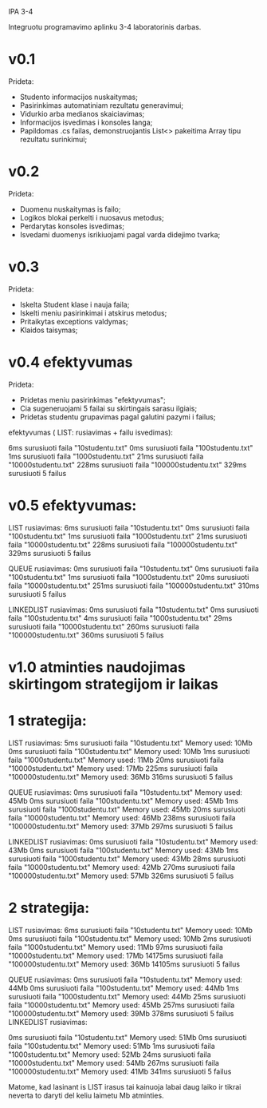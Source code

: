 IPA 3-4

Integruotu programavimo aplinku 3-4 laboratorinis darbas.

# v0.1

Prideta:
- Studento informacijos nuskaitymas;
- Pasirinkimas automatiniam rezultatu generavimui;
- Vidurkio arba medianos skaiciavimas;
- Informacijos isvedimas i konsoles langa;
- Papildomas .cs failas, demonstruojantis List<> pakeitima Array tipu rezultatu surinkimui;

# v0.2

Prideta:
- Duomenu nuskaitymas is failo;
- Logikos blokai perkelti i nuosavus metodus;
- Perdarytas konsoles isvedimas;
- Isvedami duomenys isrikiuojami pagal varda didejimo tvarka;

# v0.3

Prideta:
- Iskelta Student klase i nauja faila;
- Iskelti meniu pasirinkimai i atskirus metodus;
- Pritaikytas exceptions valdymas;
- Klaidos taisymas;

# v0.4 efektyvumas

Prideta:
- Pridetas meniu pasirinkimas "efektyvumas";
- Cia sugeneruojami 5 failai su skirtingais sarasu ilgiais;
- Pridetas studentu grupavimas pagal galutini pazymi i failus;

efektyvumas ( LIST: rusiavimas + failu isvedimas):

6ms surusiuoti faila "10studentu.txt"
0ms surusiuoti faila "100studentu.txt"
1ms surusiuoti faila "1000studentu.txt"
21ms surusiuoti faila "10000studentu.txt"
228ms surusiuoti faila "100000studentu.txt"
329ms surusiuoti 5 failus

# v0.5 efektyvumas:

LIST rusiavimas:
6ms surusiuoti faila "10studentu.txt"
0ms surusiuoti faila "100studentu.txt"
1ms surusiuoti faila "1000studentu.txt"
21ms surusiuoti faila "10000studentu.txt"
228ms surusiuoti faila "100000studentu.txt"
329ms surusiuoti 5 failus

QUEUE rusiavimas:
0ms surusiuoti faila "10studentu.txt"
0ms surusiuoti faila "100studentu.txt"
1ms surusiuoti faila "1000studentu.txt"
20ms surusiuoti faila "10000studentu.txt"
251ms surusiuoti faila "100000studentu.txt"
310ms surusiuoti 5 failus

LINKEDLIST rusiavimas:
0ms surusiuoti faila "10studentu.txt"
0ms surusiuoti faila "100studentu.txt"
4ms surusiuoti faila "1000studentu.txt"
29ms surusiuoti faila "10000studentu.txt"
260ms surusiuoti faila "100000studentu.txt"
360ms surusiuoti 5 failus

# v1.0 atminties naudojimas skirtingom strategijom ir laikas

# 1 strategija:
LIST rusiavimas:
5ms surusiuoti faila "10studentu.txt" Memory used: 10Mb
0ms surusiuoti faila "100studentu.txt" Memory used: 10Mb
1ms surusiuoti faila "1000studentu.txt" Memory used: 11Mb
20ms surusiuoti faila "10000studentu.txt" Memory used: 17Mb
225ms surusiuoti faila "100000studentu.txt" Memory used: 36Mb
316ms surusiuoti 5 failus

QUEUE rusiavimas:
0ms surusiuoti faila "10studentu.txt" Memory used: 45Mb
0ms surusiuoti faila "100studentu.txt" Memory used: 45Mb
1ms surusiuoti faila "1000studentu.txt" Memory used: 45Mb
20ms surusiuoti faila "10000studentu.txt" Memory used: 46Mb
238ms surusiuoti faila "100000studentu.txt" Memory used: 37Mb
297ms surusiuoti 5 failus

LINKEDLIST rusiavimas:
0ms surusiuoti faila "10studentu.txt" Memory used: 43Mb
0ms surusiuoti faila "100studentu.txt" Memory used: 43Mb
1ms surusiuoti faila "1000studentu.txt" Memory used: 43Mb
28ms surusiuoti faila "10000studentu.txt" Memory used: 42Mb
270ms surusiuoti faila "100000studentu.txt" Memory used: 57Mb
326ms surusiuoti 5 failus

# 2 strategija:
LIST rusiavimas:
6ms surusiuoti faila "10studentu.txt" Memory used: 10Mb
0ms surusiuoti faila "100studentu.txt" Memory used: 10Mb
2ms surusiuoti faila "1000studentu.txt" Memory used: 11Mb
97ms surusiuoti faila "10000studentu.txt" Memory used: 17Mb
14175ms surusiuoti faila "100000studentu.txt" Memory used: 36Mb
14105ms surusiuoti 5 failus

QUEUE rusiavimas:
0ms surusiuoti faila "10studentu.txt" Memory used: 44Mb
0ms surusiuoti faila "100studentu.txt" Memory used: 44Mb
1ms surusiuoti faila "1000studentu.txt" Memory used: 44Mb
25ms surusiuoti faila "10000studentu.txt" Memory used: 45Mb
257ms surusiuoti faila "100000studentu.txt" Memory used: 39Mb
378ms surusiuoti 5 failus
LINKEDLIST rusiavimas:

0ms surusiuoti faila "10studentu.txt" Memory used: 51Mb
0ms surusiuoti faila "100studentu.txt" Memory used: 51Mb
1ms surusiuoti faila "1000studentu.txt" Memory used: 52Mb
24ms surusiuoti faila "10000studentu.txt" Memory used: 54Mb
267ms surusiuoti faila "100000studentu.txt" Memory used: 41Mb
341ms surusiuoti 5 failus

Matome, kad lasinant is LIST irasus tai kainuoja labai daug laiko ir tikrai neverta to daryti del keliu laimetu Mb atminties.

# 